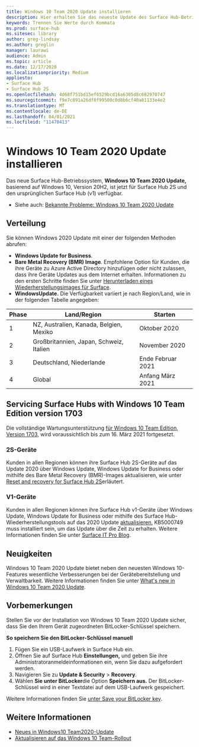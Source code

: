 ```yaml
---
title: Windows 10 Team 2020 Update installieren
description: Hier erhalten Sie das neueste Update des Surface Hub-Betriebssystems, Windows 10 Team 2020 Update.
keywords: Trennen Sie Werte durch Kommata
ms.prod: surface-hub
ms.sitesec: library
author: greg-lindsay
ms.author: greglin
manager: laurawi
audience: Admin
ms.topic: article
ms.date: 12/17/2020
ms.localizationpriority: Medium
appliesto:
- Surface Hub
- Surface Hub 2S
ms.openlocfilehash: 4d68f751bd15ef6529bcd16a6305d8c682970747
ms.sourcegitcommit: f9e7c091a26df0f99500c0d8b6cf40a81133e4e2
ms.translationtype: MT
ms.contentlocale: de-DE
ms.lasthandoff: 04/01/2021
ms.locfileid: "11470413"
---
```

# <a name="install-windows-10-team-2020-update"></a>Windows 10 Team 2020 Update installieren 

Das neue Surface Hub-Betriebssystem, **Windows 10 Team 2020 Update,** basierend auf Windows 10, Version 20H2, ist jetzt für Surface Hub 2S und den ursprünglichen Surface Hub (v1) verfügbar. 

- Siehe auch: [Bekannte Probleme: Windows 10 Team 2020 Update](surface-hub-2020-team-update-known-issues.md)

## <a name="distribution"></a>Verteilung

Sie können Windows 2020 Update mit einer der folgenden Methoden abrufen:

- **Windows Update for Business**.
- **Bare Metal Recovery (BMR) Image**. Empfohlene Option für Kunden, die ihre Geräte zu Azure Active Directory hinzufügen oder nicht zulassen, dass ihre Geräte Updates aus dem Internet erhalten. Informationen zu den ersten Schritte finden Sie unter [Herunterladen eines Wiederherstellungsimages für Surface](https://support.microsoft.com/surfacerecoveryimage).
- **WindowsUpdate.** Die Verfügbarkeit variiert je nach Region/Land, wie in der folgenden Tabelle angegeben:

| Phase | Land/Region                         | Starten          |
| ----- | -------------------------------------- | ----------------- |
| 1     | NZ, Australien, Kanada, Belgien, Mexiko | Oktober 2020  |
| 2     | Großbritannien, Japan, Schweiz, Italien          | November 2020 |
| 3     | Deutschland, Niederlande                   | Ende Februar 2021 |
| 4     | Global                                 | Anfang März 2021 |

## <a name="servicing-surface-hubs-with-windows-10-team-edition-version-1703"></a>Servicing Surface Hubs with Windows 10 Team Edition version 1703 

Die vollständige Wartungsunterstützung [für Windows 10 Team Edition, Version 1703,](https://support.microsoft.com/topic/november-12-2019-kb4525245-os-build-15063-2172-dfc81b85-11a6-54ef-4370-11408193419f) wird voraussichtlich bis zum 16. März 2021 fortgesetzt.

### <a name="2s-devices"></a>2S-Geräte 

Kunden in allen Regionen können ihre Surface Hub 2S-Geräte auf das Update 2020 über Windows Update, Windows Update for Business oder mithilfe des Bare Metal Recovery (BMR)-Images aktualisieren, wie unter [Reset and recovery for Surface Hub 2S](surface-hub-2s-recover-reset.md)erläutert.

### <a name="v1-devices"></a>V1-Geräte 

Kunden in allen Regionen können ihre Surface Hub v1-Geräte über Windows Update, Windows Update for Business oder mithilfe des Surface Hub-Wiederherstellungstools auf das 2020 Update [aktualisieren.](surface-hub-recovery-tool.md) KB5000749 muss installiert sein, um das Update über die Zeit zu erhalten. Weitere Informationen finden Sie unter [Surface IT Pro Blog](https://techcommunity.microsoft.com/t5/surface-it-pro-blog/surface-hub-windows-10-team-2020-update-hub-v1-status/ba-p/2118371).
 
## <a name="whats-new"></a>Neuigkeiten 

Windows 10 Team 2020 Update bietet neben den neuesten Windows 10-Features wesentliche Verbesserungen bei der Gerätebereitstellung und Verwaltbarkeit. Weitere Informationen finden Sie unter [What's new in Windows 10 Team 2020 Update](surface-hub-2020-update-whats-new.md).
 
## <a name="before-you-begin"></a>Vorbemerkungen

Stellen Sie vor der Installation von Windows 10 Team 2020 Update sicher, dass Sie den Ihrem Gerät zugeordneten BitLocker-Schlüssel speichern. 

**So speichern Sie den BitLocker-Schlüssel manuell**

1. Fügen Sie ein USB-Laufwerk in Surface Hub ein.
2. Öffnen Sie auf Surface Hub **Einstellungen,** und geben Sie ihre Administratoranmeldeinformationen ein, wenn Sie dazu aufgefordert werden.
3. Navigieren Sie zu **Update & Security**  >  **Recovery**.
4. Wählen **Sie unter BitLocker**die Option **Speichern aus.** Der BitLocker-Schlüssel wird in einer Textdatei auf dem USB-Laufwerk gespeichert.

Weitere Informationen finden Sie [unter Save your BitLocker key](save-bitlocker-key-surface-hub.md).

## <a name="learn-more"></a>Weitere Informationen

- [Neues in Windows10 Team2020-Update](surface-hub-2020-update-whats-new.md)
- [Aktualisieren auf das Windows 10 Team-Rollout](https://techcommunity.microsoft.com/t5/surface-it-pro-blog/surface-hub-windows-10-team-2020-update-february-status/ba-p/2118369)
